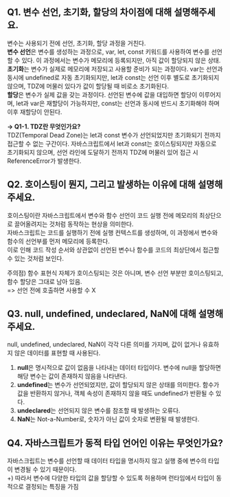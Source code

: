 ## Q1. 변수 선언, 초기화, 할당의 차이점에 대해 설명해주세요.
변수는 사용되기 전에 선언, 초기화, 할당 과정을 거친다.  
**변수 선언**은 변수를 생성하는 과정으로, var, let, const 키워드를 사용하여 변수를 선언할 수 있다. 이 과정에서는 변수가 메모리에 등록되지만, 아직 값이 할당되지 않은 상태.  
**초기화**는 변수가 실제로 메모리에 저장되고 사용할 준비가 되는 과정이다. var는 선언과 동시에 undefined로 자동 초기화되지만, let과 const는 선언 이후 별도로 초기화되지 않으며, TDZ에 머물러 있다가 값이 할당될 때 비로소 초기화된다.  
**할당**은 변수가 실제 값을 갖는 과정이다. 선언된 변수에 값을 대입하면 할당이 이루어지며, let과 var은 재할당이 가능하지만, const는 선언과 동시에 반드시 초기화해야 하며 이후 재할당이 안된다.  

**-> Q1-1. TDZ란 무엇인가요?**  
TDZ(Temporal Dead Zone)는 let과 const 변수가 선언되었지만 초기화되기 전까지 접근할 수 없는 구간이다.
자바스크립트에서 let과 const는 호이스팅되지만 자동으로 초기화되지 않으며, 선언 라인에 도달하기 전까지 TDZ에 머물러 있어 접근 시 ReferenceError가 발생한다.  

## Q2. 호이스팅이 뭔지, 그리고 발생하는 이유에 대해 설명해주세요.  
호이스팅이란 자바스크립트에서 변수와 함수 선언이 코드 실행 전에 메모리의 최상단으로 끌어올려지는 것처럼 동작하는 현상을 의미한다.  
자바스크립트는 코드를 실행하기 전에 실행 컨텍스트를 생성하며, 이 과정에서 변수와 함수의 선언부를 먼저 메모리에 등록한다.  
이로 인해 코드 작성 순서와 상관없이 선언된 변수나 함수를 코드의 최상단에서 접근할 수 있는 것처럼 보인다.  
  
주의점) 함수 표현식 자체가 호이스팅되는 것은 아니며, 변수 선언 부분만 호이스팅되고, 함수 할당은 그대로 남아 있음.  
      => 선언 전에 호출하면 사용할 수 X

## Q3. null, undefined, undeclared, NaN에 대해 설명해 주세요.
null, undefined, undeclared, NaN이 각각 다른 의미를 가지며, 값이 없거나 유효하지 않은 데이터를 표현할 때 사용된다.  
1. **null**은 명시적으로 값이 없음을 나타내는 데이터 타입이다. 변수에 null을 할당하면 해당 변수는 값이 존재하지 않음을 나타낸다.
2. **undefined**는 변수가 선언되었지만, 값이 할당되지 않은 상태를 의미한다. 함수가 값을 반환하지 않거나, 객체 속성이 존재하지 않을 때도 undefined가 반환될 수 있다.
3. **undeclared**는 선언되지 않은 변수를 참조할 때 발생하는 오류다.
4. **NaN**는 Not-a-Number로, 숫자가 아닌 값이 숫자로 변환될 때 발생한다.


## Q4. 자바스크립트가 동적 타입 언어인 이유는 무엇인가요?
자바스크립트는 변수를 선언할 때 데이터 타입을 명시하지 않고 실행 중에 변수의 타입이 변경될 수 있기 때문이다.  
+) 따라서 변수에 다양한 타입의 값을 할당할 수 있도록 허용하며 런타임에서 타입이 동적으로 결정되는 특징을 가짐


